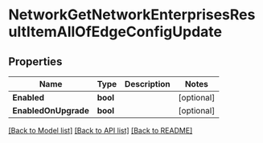 # NetworkGetNetworkEnterprisesResultItemAllOfEdgeConfigUpdate

## Properties

Name | Type | Description | Notes
------------ | ------------- | ------------- | -------------
**Enabled** | **bool** |  | [optional] 
**EnabledOnUpgrade** | **bool** |  | [optional] 

[[Back to Model list]](../README.md#documentation-for-models) [[Back to API list]](../README.md#documentation-for-api-endpoints) [[Back to README]](../README.md)


